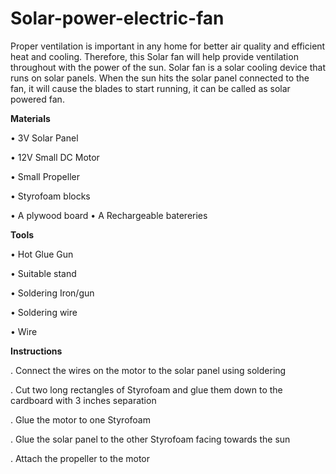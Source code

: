 # Solar-power-electric-fan
Proper ventilation is important in any home for better air quality and efficient heat and cooling. Therefore, this Solar fan will help provide ventilation throughout with the power of the sun.
Solar fan is a solar cooling device that runs on solar panels. When the sun hits the solar panel connected to the fan, it will cause the blades to start running, it can be called as solar powered fan.

**Materials**

•	3V Solar Panel

•	12V Small DC Motor

•	Small Propeller

•	Styrofoam blocks

•	A plywood board
•	A Rechargeable batereries


**Tools**

•	Hot Glue Gun

• Suitable stand

• Soldering Iron/gun

• Soldering wire

• Wire

**Instructions**

.	Connect the wires on the motor to the solar panel using soldering

.	Cut two long rectangles of Styrofoam and glue them down to the cardboard with 3 inches separation

.	Glue the motor to one Styrofoam

.	Glue the solar panel to the other Styrofoam facing towards the sun

.	Attach the propeller to the motor

